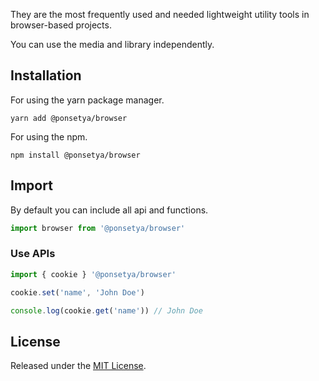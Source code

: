 They are the most frequently used and needed lightweight utility tools in browser-based projects.

You can use the media and library independently.

## Installation

For using the yarn package manager.

```shell
yarn add @ponsetya/browser
```

For using the npm.

```shell
npm install @ponsetya/browser
```

## Import

By default you can include all api and functions.

```ts
import browser from '@ponsetya/browser'
```

### Use APIs

```ts
import { cookie } '@ponsetya/browser'

cookie.set('name', 'John Doe')

console.log(cookie.get('name')) // John Doe
```

## License 

Released under the [MIT License](http://www.opensource.org/licenses/mit-license.php).
